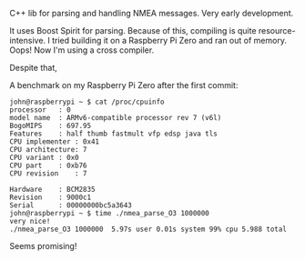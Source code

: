 C++ lib for parsing and handling NMEA messages. Very early development.

It uses Boost Spirit for parsing. Because of this, compiling is quite resource-intensive.
I tried building it on a Raspberry Pi Zero and ran out of memory. Oops! Now I'm using a cross compiler.

Despite that, 

A benchmark on my Raspberry Pi Zero after the first commit:

```
john@raspberrypi ~ $ cat /proc/cpuinfo
processor	: 0
model name	: ARMv6-compatible processor rev 7 (v6l)
BogoMIPS	: 697.95
Features	: half thumb fastmult vfp edsp java tls 
CPU implementer	: 0x41
CPU architecture: 7
CPU variant	: 0x0
CPU part	: 0xb76
CPU revision	: 7

Hardware	: BCM2835
Revision	: 9000c1
Serial		: 00000000bc5a3643
john@raspberrypi ~ $ time ./nmea_parse_O3 1000000
very nice!
./nmea_parse_O3 1000000  5.97s user 0.01s system 99% cpu 5.988 total
```

Seems promising!
